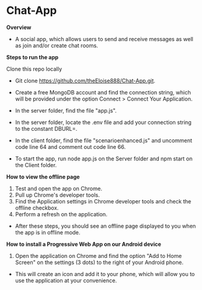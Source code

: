 # Chat-App

**Overview**

* A social app, which allows users to send and receive messages as well as join and/or create chat rooms. 

**Steps to run the app**

Clone this repo locally

* Git clone https://github.com/theEloise888/Chat-App.git.

* Create a free MongoDB account and find the connection string, which will be provided under the option Connect > Connect Your Application.

* In the server folder, find the file "app.js". 

* In the server folder, locate the .env file and add your connection string to the constant DBURL=.

* In the client folder, find the file "scenarioenhanced.js" and uncomment code line 64 and comment out code line 66. 

* To start the app, run node app.js on the Server folder and npm start on the Client folder.

**How to view the offline page**

1. Test and open the app on Chrome.
2. Pull up Chrome's developer tools. 
3. Find the Application settings in Chrome developer tools and check the offline checkbox. 
4. Perform a refresh on the application.

* After these steps, you should see an offline page displayed to you when the app is in offline mode.  

**How to install a Progressive Web App on our Android device**

1. Open the application on Chrome and find the option "Add to Home Screen" on the settings (3 dots) to the right of your Android phone. 

* This will create an icon and add it to your phone, which will allow you to use the application at your convenience. 

